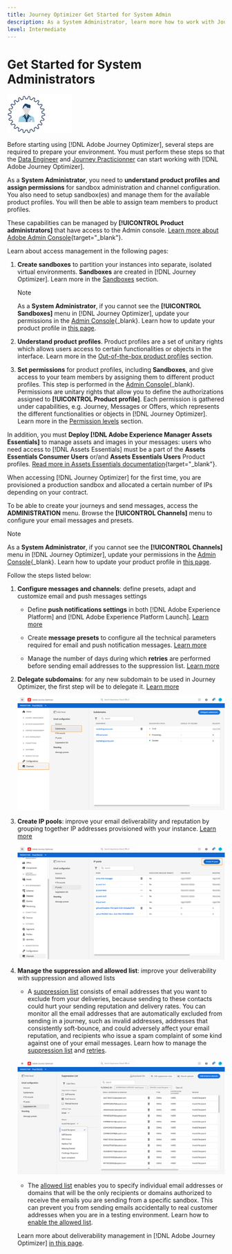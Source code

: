 ```yaml
---
title: Journey Optimizer Get Started for System Admin
description: As a System Administrator, learn more how to work with Journey Optimizer
level: Intermediate
---
```

# Get Started for System Administrators

![administrator](assets/do-not-localize/user-1-S.jpeg) 

Before starting using [!DNL Adobe Journey Optimizer], several steps are required to prepare your environment.  You must perform these steps so that the [Data Engineer](data-engineer.md) and [Journey Practicionner](marketer.md) can start working with [!DNL Adobe Journey Optimizer].


As a **System Administrator**, you need to **understand product profiles and assign permissions** for sandbox administration and channel configuration. You also need to setup sandbox(es) and manage them for the available product profiles. You will then be able to assign team members to product profiles.

These capabilities can be managed by **[!UICONTROL Product administrators]** that have access to the Admin console. [Learn more about Adobe Admin Console](https://helpx.adobe.com/enterprise/admin-guide.html){target="_blank"}.

Learn about access management in the following pages:

1. **Create sandboxes** to partition your instances into separate, isolated virtual environments. **Sandboxes** are created in [!DNL Journey Optimizer]. Learn more in the [Sandboxes](../administration/sandboxes.md) section.
    
    >[!NOTE]
    >As a **System Administrator**, if you cannot see the **[!UICONTROL Sandboxes]** menu in [!DNL Journey Optimizer], update your permissions in the [Admin Console](https://adminconsole.adobe.com/){_blank}. Learn how to update your product profile in [this page](../administration/permissions.md#edit-product-profile).
    >
    
1. **Understand product profiles**. Product profiles are a set of unitary rights which allows users access to certain functionalities or objects in the interface. Learn more in the [Out-of-the-box product profiles](../administration/ootb-product-profiles.md) section.

1. **Set permissions** for product profiles, including **Sandboxes**, and give access to your team members by assigning them to different product profiles. This step is performed in the [Admin Console](https://adminconsole.adobe.com/){_blank}. Permissions are unitary rights that allow you to define the authorizations assigned to **[!UICONTROL Product profile]**. Each permission is gathered under capabilities, e.g. Journey, Messages or Offers, which represents the different functionalities or objects in [!DNL Journey Optimizer]. Learn more in the [Permission levels](../administration/high-low-permissions.md) section.


In addition, you must **Deploy [!DNL Adobe Experience Manager Assets Essentials]** to manage assets and images in your messages: users who need access to [!DNL Assets Essentials] must be a part of the **Assets Essentials Consumer Users** or/and **Assets Essentials Users** Product profiles. [Read more in Assets Essentials documentation](https://experienceleague.adobe.com/docs/experience-manager-assets-essentials/help/deploy-administer.html){target="_blank"}.

When accessing [!DNL Journey Optimizer] for the first time, you are provisioned a production sandbox and allocated a certain number of IPs depending on your contract.

To be able to create your journeys and send messages, access the **ADMINISTRATION** menu. Browse the **[!UICONTROL Channels]** menu to configure your email messages and presets.

>[!NOTE]
>As a **System Administrator**, if you cannot see the **[!UICONTROL Channels]** menu in [!DNL Journey Optimizer], update your permissions in the [Admin Console](https://adminconsole.adobe.com/){_blank}. Learn how to update your product profile in [this page](../administration/permissions.md#edit-product-profile).
>

Follow the steps listed below:

1. **Configure messages and channels**: define presets, adapt and customize email and push messages settings

    * Define **push notifications settings** in both [!DNL Adobe Experience Platform] and [!DNL Adobe Experience Platform Launch]. [Learn more](../push-gs.md)

    * Create **message presets** to configure all the technical parameters required for email and push notification messages. [Learn more](../configuration/message-presets.md)

    * Manage the number of days during which **retries** are performed before sending email addresses to the suppression list. [Learn more](../configuration/manage-suppression-list.md)

1. **Delegate subdomains**: for any new subdomain to be used in Journey Optimizer, the first step will be to delegate it. [Learn more](../configuration/about-subdomain-delegation.md)

    ![](../assets/subdomain.png)

1. **Create IP pools**: improve your email deliverability and reputation by grouping together IP addresses provisioned with your instance. [Learn more](../configuration/ip-pools.md)

    ![](../assets/ip-pool.png)

1. **Manage the suppression and allowed list**: improve your deliverability with suppression and allowed lists
    
    * A [suppression list](../suppression-list.md) consists of email addresses that you want to exclude from your deliveries, because sending to these contacts could hurt your sending reputation and delivery rates. You can monitor all the email addresses that are automatically excluded from sending in a journey, such as invalid addresses, addresses that consistently soft-bounce, and could adversely affect your email reputation, and recipients who issue a spam complaint of some kind against one of your email messages. Learn how to manage the [suppression list](../configuration/manage-suppression-list.md) and [retries](../configuration/retries.md).

    ![](../assets/suppression-list-filtering-example.png)

    * The [allowed list](../allow-list.md) enables you to specify individual email addresses or domains that will be the only recipients or domains authorized to receive the emails you are sending from a specific sandbox. This can prevent you from sending emails accidentally to real customer addresses when you are in a testing environment. Learn how to [enable the allowed list](../allow-list.md).

    Learn more about deliverability management in [!DNL Adobe Journey Optimizer] [in this page](../deliverability.md).

